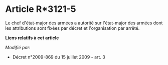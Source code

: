 # Article R*3121-5

Le chef d'état-major des armées a autorité sur l'état-major des armées dont les attributions sont fixées par décret et
l'organisation par arrêté.

**Liens relatifs à cet article**

_Modifié par_:

  - Décret n°2009-869 du 15 juillet 2009 - art. 3
